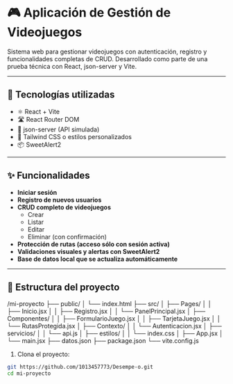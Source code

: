 # 🎮 Aplicación de Gestión de Videojuegos

Sistema web para gestionar videojuegos con autenticación, registro y funcionalidades completas de CRUD. Desarrollado como parte de una prueba técnica con React, json-server y Vite.

---

## 🚀 Tecnologías utilizadas

- ⚛️ React + Vite
- 🛣 React Router DOM
- 💾 json-server (API simulada)
- 🎨 Tailwind CSS o estilos personalizados
- 📦 SweetAlert2

---

## ✨ Funcionalidades

- **Iniciar sesión**
- **Registro de nuevos usuarios**
- **CRUD completo de videojuegos**
  - Crear
  - Listar
  - Editar
  - Eliminar (con confirmación)
- **Protección de rutas (acceso sólo con sesión activa)**
- **Validaciones visuales y alertas con SweetAlert2**
- **Base de datos local que se actualiza automáticamente**

---

## 📁 Estructura del proyecto

/mi-proyecto
├── public/
│ └── index.html
├── src/
│ ├── Pages/
│ │ ├── Inicio.jsx
│ │ ├── Registro.jsx
│ │ └── PanelPrincipal.jsx
│ ├── Componentes/
│ │ ├── FormularioJuego.jsx
│ │ ├── TarjetaJuego.jsx
│ │ └── RutasProtegida.jsx
│ ├── Contexto/
│ │ └── Autenticacion.jsx
│ ├── servicios/
│ │ └── api.js
│ ├── estilos/
│ │ └── index.css
│ ├── App.jsx
│ └── main.jsx
├── datos.json
├── package.json
└── vite.config.js

1. Clona el proyecto:

```bash
git https://github.com/1013457773/Desempe-o.git
cd mi-proyecto
```
